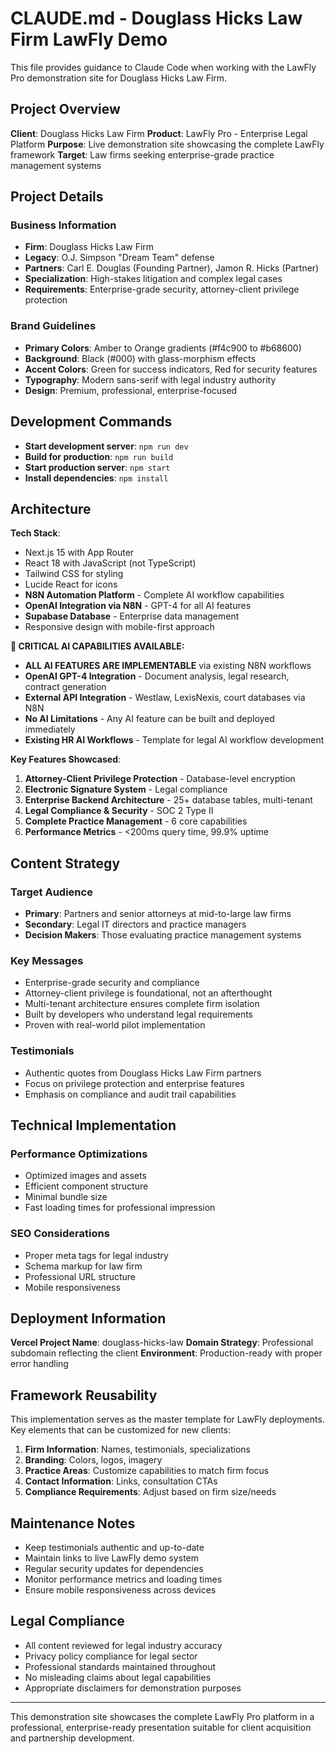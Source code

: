 # CLAUDE.md - Douglass Hicks Law Firm LawFly Demo

This file provides guidance to Claude Code when working with the LawFly Pro demonstration site for Douglass Hicks Law Firm.

## Project Overview

**Client**: Douglass Hicks Law Firm
**Product**: LawFly Pro - Enterprise Legal Platform
**Purpose**: Live demonstration site showcasing the complete LawFly framework
**Target**: Law firms seeking enterprise-grade practice management systems

## Project Details

### Business Information
- **Firm**: Douglass Hicks Law Firm
- **Legacy**: O.J. Simpson "Dream Team" defense
- **Partners**: Carl E. Douglas (Founding Partner), Jamon R. Hicks (Partner)
- **Specialization**: High-stakes litigation and complex legal cases
- **Requirements**: Enterprise-grade security, attorney-client privilege protection

### Brand Guidelines
- **Primary Colors**: Amber to Orange gradients (#f4c900 to #b68600)
- **Background**: Black (#000) with glass-morphism effects
- **Accent Colors**: Green for success indicators, Red for security features
- **Typography**: Modern sans-serif with legal industry authority
- **Design**: Premium, professional, enterprise-focused

## Development Commands

- **Start development server**: `npm run dev`
- **Build for production**: `npm run build`
- **Start production server**: `npm start`
- **Install dependencies**: `npm install`

## Architecture

**Tech Stack**:
- Next.js 15 with App Router
- React 18 with JavaScript (not TypeScript)
- Tailwind CSS for styling
- Lucide React for icons
- **N8N Automation Platform** - Complete AI workflow capabilities
- **OpenAI Integration via N8N** - GPT-4 for all AI features
- **Supabase Database** - Enterprise data management
- Responsive design with mobile-first approach

**🚨 CRITICAL AI CAPABILITIES AVAILABLE:**
- **ALL AI FEATURES ARE IMPLEMENTABLE** via existing N8N workflows
- **OpenAI GPT-4 Integration** - Document analysis, legal research, contract generation
- **External API Integration** - Westlaw, LexisNexis, court databases via N8N
- **No AI Limitations** - Any AI feature can be built and deployed immediately
- **Existing HR AI Workflows** - Template for legal AI workflow development

**Key Features Showcased**:
1. **Attorney-Client Privilege Protection** - Database-level encryption
2. **Electronic Signature System** - Legal compliance
3. **Enterprise Backend Architecture** - 25+ database tables, multi-tenant
4. **Legal Compliance & Security** - SOC 2 Type II
5. **Complete Practice Management** - 6 core capabilities
6. **Performance Metrics** - <200ms query time, 99.9% uptime

## Content Strategy

### Target Audience
- **Primary**: Partners and senior attorneys at mid-to-large law firms
- **Secondary**: Legal IT directors and practice managers
- **Decision Makers**: Those evaluating practice management systems

### Key Messages
- Enterprise-grade security and compliance
- Attorney-client privilege is foundational, not an afterthought
- Multi-tenant architecture ensures complete firm isolation
- Built by developers who understand legal requirements
- Proven with real-world pilot implementation

### Testimonials
- Authentic quotes from Douglass Hicks Law Firm partners
- Focus on privilege protection and enterprise features
- Emphasis on compliance and audit trail capabilities

## Technical Implementation

### Performance Optimizations
- Optimized images and assets
- Efficient component structure
- Minimal bundle size
- Fast loading times for professional impression

### SEO Considerations
- Proper meta tags for legal industry
- Schema markup for law firm
- Professional URL structure
- Mobile responsiveness

## Deployment Information

**Vercel Project Name**: douglass-hicks-law
**Domain Strategy**: Professional subdomain reflecting the client
**Environment**: Production-ready with proper error handling

## Framework Reusability

This implementation serves as the master template for LawFly deployments. Key elements that can be customized for new clients:

1. **Firm Information**: Names, testimonials, specializations
2. **Branding**: Colors, logos, imagery
3. **Practice Areas**: Customize capabilities to match firm focus
4. **Contact Information**: Links, consultation CTAs
5. **Compliance Requirements**: Adjust based on firm size/needs

## Maintenance Notes

- Keep testimonials authentic and up-to-date
- Maintain links to live LawFly demo system
- Regular security updates for dependencies
- Monitor performance metrics and loading times
- Ensure mobile responsiveness across devices

## Legal Compliance

- All content reviewed for legal industry accuracy
- Privacy policy compliance for legal sector
- Professional standards maintained throughout
- No misleading claims about legal capabilities
- Appropriate disclaimers for demonstration purposes

---

This demonstration site showcases the complete LawFly Pro platform in a professional, enterprise-ready presentation suitable for client acquisition and partnership development.